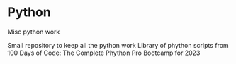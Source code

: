 # Python
Misc python work

Small repository to keep all the python work
Library of phython scripts from 100 Days of Code: The Complete Phython Pro Bootcamp for 2023
